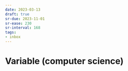 ```yaml
---
date: 2023-03-13
draft: true
sr-due: 2023-11-01
sr-ease: 230
sr-interval: 168
tags:
- inbox
---
```


# Variable (computer science)